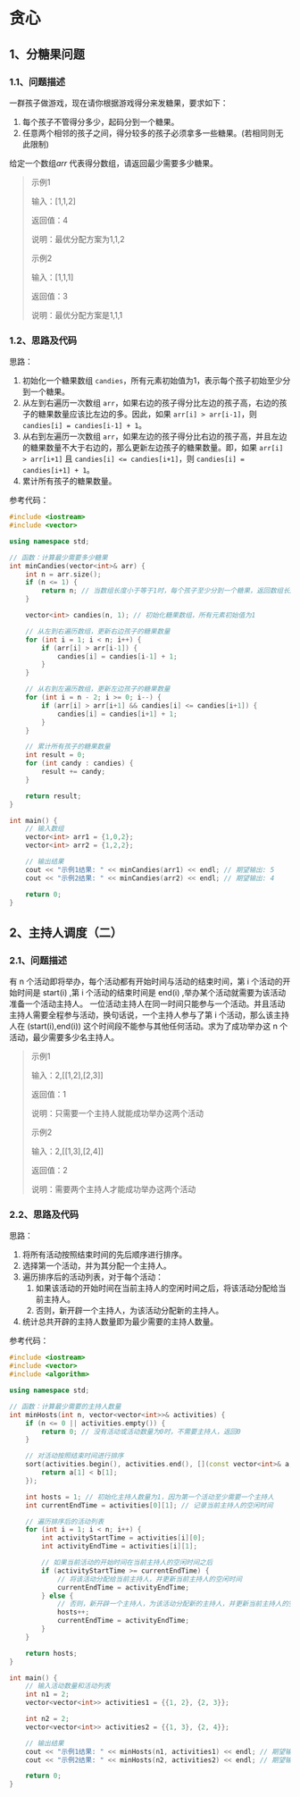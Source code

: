 # 贪心

## 1、**分糖果问题**

### 1.1、问题描述

一群孩子做游戏，现在请你根据游戏得分来发糖果，要求如下：

1. 每个孩子不管得分多少，起码分到一个糖果。
2. 任意两个相邻的孩子之间，得分较多的孩子必须拿多一些糖果。(若相同则无此限制)

给定一个数组*arr* 代表得分数组，请返回最少需要多少糖果。

> 示例1
>
> 输入：[1,1,2]
>
> 返回值：4
>
> 说明：最优分配方案为1,1,2 
>
> 示例2
>
> 输入：[1,1,1]
>
> 返回值：3
>
> 说明：最优分配方案是1,1,1 

### 1.2、思路及代码

思路：

1. 初始化一个糖果数组 `candies`，所有元素初始值为1，表示每个孩子初始至少分到一个糖果。
2. 从左到右遍历一次数组 `arr`，如果右边的孩子得分比左边的孩子高，右边的孩子的糖果数量应该比左边的多。因此，如果 `arr[i] > arr[i-1]`，则 `candies[i] = candies[i-1] + 1`。
3. 从右到左遍历一次数组 `arr`，如果左边的孩子得分比右边的孩子高，并且左边的糖果数量不大于右边的，那么更新左边孩子的糖果数量。即，如果 `arr[i] > arr[i+1]` 且 `candies[i] <= candies[i+1]`，则 `candies[i] = candies[i+1] + 1`。
4. 累计所有孩子的糖果数量。

参考代码：

```C++
#include <iostream>
#include <vector>

using namespace std;

// 函数：计算最少需要多少糖果
int minCandies(vector<int>& arr) {
    int n = arr.size();
    if (n <= 1) {
        return n; // 当数组长度小于等于1时，每个孩子至少分到一个糖果，返回数组长度
    }

    vector<int> candies(n, 1); // 初始化糖果数组，所有元素初始值为1

    // 从左到右遍历数组，更新右边孩子的糖果数量
    for (int i = 1; i < n; i++) {
        if (arr[i] > arr[i-1]) {
            candies[i] = candies[i-1] + 1;
        }
    }

    // 从右到左遍历数组，更新左边孩子的糖果数量
    for (int i = n - 2; i >= 0; i--) {
        if (arr[i] > arr[i+1] && candies[i] <= candies[i+1]) {
            candies[i] = candies[i+1] + 1;
        }
    }

    // 累计所有孩子的糖果数量
    int result = 0;
    for (int candy : candies) {
        result += candy;
    }

    return result;
}

int main() {
    // 输入数组
    vector<int> arr1 = {1,0,2};
    vector<int> arr2 = {1,2,2};

    // 输出结果
    cout << "示例1结果: " << minCandies(arr1) << endl; // 期望输出: 5
    cout << "示例2结果: " << minCandies(arr2) << endl; // 期望输出: 4

    return 0;
}
```

## 2、**主持人调度（二）**

### 2.1、问题描述

有 n 个活动即将举办，每个活动都有开始时间与活动的结束时间，第 i 个活动的开始时间是 start(i) ,第 i 个活动的结束时间是 end(i) ,举办某个活动就需要为该活动准备一个活动主持人。 一位活动主持人在同一时间只能参与一个活动。并且活动主持人需要全程参与活动，换句话说，一个主持人参与了第 i 个活动，那么该主持人在 (start(i),end(i)) 这个时间段不能参与其他任何活动。求为了成功举办这 n 个活动，最少需要多少名主持人。

> 示例1
>
> 输入：2,[[1,2],[2,3]]
>
> 返回值：1
>
> 说明：只需要一个主持人就能成功举办这两个活动      
>
> 示例2
>
> 输入：2,[[1,3],[2,4]]
>
> 返回值：2
>
> 说明：需要两个主持人才能成功举办这两个活动

### 2.2、思路及代码

思路：

1. 将所有活动按照结束时间的先后顺序进行排序。
2. 选择第一个活动，并为其分配一个主持人。
3. 遍历排序后的活动列表，对于每个活动：
   1. 如果该活动的开始时间在当前主持人的空闲时间之后，将该活动分配给当前主持人。
   2. 否则，新开辟一个主持人，为该活动分配新的主持人。
4. 统计总共开辟的主持人数量即为最少需要的主持人数量。

参考代码：

```C++
#include <iostream>
#include <vector>
#include <algorithm>

using namespace std;

// 函数：计算最少需要的主持人数量
int minHosts(int n, vector<vector<int>>& activities) {
    if (n <= 0 || activities.empty()) {
        return 0; // 没有活动或活动数量为0时，不需要主持人，返回0
    }

    // 对活动按照结束时间进行排序
    sort(activities.begin(), activities.end(), [](const vector<int>& a, const vector<int>& b) {
        return a[1] < b[1];
    });

    int hosts = 1; // 初始化主持人数量为1，因为第一个活动至少需要一个主持人
    int currentEndTime = activities[0][1]; // 记录当前主持人的空闲时间

    // 遍历排序后的活动列表
    for (int i = 1; i < n; i++) {
        int activityStartTime = activities[i][0];
        int activityEndTime = activities[i][1];

        // 如果当前活动的开始时间在当前主持人的空闲时间之后
        if (activityStartTime >= currentEndTime) {
            // 将该活动分配给当前主持人，并更新当前主持人的空闲时间
            currentEndTime = activityEndTime;
        } else {
            // 否则，新开辟一个主持人，为该活动分配新的主持人，并更新当前主持人的空闲时间
            hosts++;
            currentEndTime = activityEndTime;
        }
    }

    return hosts;
}

int main() {
    // 输入活动数量和活动列表
    int n1 = 2;
    vector<vector<int>> activities1 = {{1, 2}, {2, 3}};

    int n2 = 2;
    vector<vector<int>> activities2 = {{1, 3}, {2, 4}};

    // 输出结果
    cout << "示例1结果: " << minHosts(n1, activities1) << endl; // 期望输出: 1
    cout << "示例2结果: " << minHosts(n2, activities2) << endl; // 期望输出: 2

    return 0;
}
```
